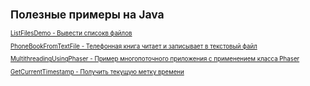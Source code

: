 <small>

## Полезные примеры на Java

<small>

[ListFilesDemo - Вывести списокв файлов](https://github.com/aykononov/JavaExamples/tree/main/src/main/java/package01/ListFilesDemo.java "https://github.com/aykononov/JavaExamples/tree/main/src/main/java/package01/ListFilesDemo.java")

[PhoneBookFromTextFile - Телефонная книга читает и записывает в текстовый файл](https://github.com/aykononov/JavaExamples/tree/main/src/main/java/package02/PhoneBookFromTextFile.java "https://github.com/aykononov/JavaExamples/tree/main/src/main/java/package02/PhoneBookFromTextFile.java")

[MultithreadingUsingPhaser - Пример многопоточного приложения с применением класса Phaser](https://github.com/aykononov/JavaExamples/tree/main/src/main/java/package03/MultithreadingUsingPhaser.java "https://github.com/aykononov/JavaExamples/tree/main/src/main/java/package03/PhaseThreadDemo.java")

[GetCurrentTimestamp - Получить текущую метку времени](https://github.com/aykononov/JavaExamples/tree/main/src/main/java/package04/GetCurrentTimestamp.java "https://github.com/aykononov/JavaExamples/tree/main/src/main/java/package04/GetCurrentTimestamp.java")

</small>

</small>